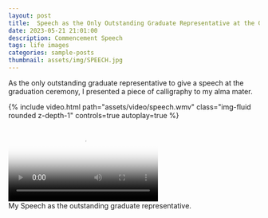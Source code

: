 ```yaml
---
layout: post
title:  Speech as the Only Outstanding Graduate Representative at the Graduation Ceremony
date: 2023-05-21 21:01:00
description: Commencement Speech
tags: life images
categories: sample-posts
thumbnail: assets/img/SPEECH.jpg
---
```

As the only outstanding graduate representative to give a speech at the graduation ceremony, I presented a piece of calligraphy to my alma mater.

{% include video.html path="assets/video/speech.wmv" class="img-fluid rounded z-depth-1" controls=true autoplay=true %}

<video src="assets/video/speech.wmv" controls poster="assets/img/SPEECH.jpg">
  Your browser does not support the video tag.
</video>


<div class="caption">
    My Speech as the outstanding graduate representative.
</div>

